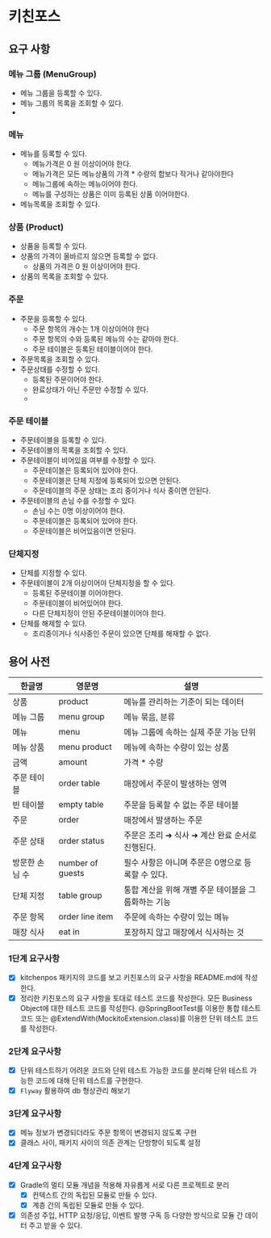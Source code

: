 # 키친포스

## 요구 사항

### 메뉴 그룹 (MenuGroup)

- 메뉴 그룹을 등록할 수 있다.
- 메뉴 그룹의 목록을 조회할 수 있다.
- 
### 메뉴
* 메뉴를 등록할 수 있다.
    * 메뉴가격은 0 원 이상이어야 한다.
    * 메뉴가격은 모든 메뉴상품의 가격 * 수량의 합보다 작거나 같아야한다
    * 메뉴그룹에 속하는 메뉴이어야 한다.
    * 메뉴를 구성하는 상품은 이미 등록된 상품 이어야한다.
* 메뉴목록을 조회할 수 있다.
### 상품 (Product)

- 상품을 등록할 수 있다.
- 상품의 가격이 올바르지 않으면 등록할 수 없다.
    - 상품의 가격은 0 원 이상이어야 한다.
- 상품의 목록을 조회할 수 있다.

### 주문
* 주문을 등록할 수 있다.
    * 주문 항목의 개수는 1개 이상이어야 한다
    * 주문 항목의 수와 등록된 메뉴의 수는 같아야 한다.
    * 주문 테이블은 등록된 테이블이어야 한다.
* 주문목록을 조회할 수 있다.
* 주문상태를 수정할 수 있다.
    * 등록된 주문이어야 한다.
    * 완료상태가 아닌 주문만 수정할 수 있다.
    * 
### 주문 테이블
* 주문테이블을 등록할 수 있다.
* 주문테이블의 목록을 조회할 수 있다.
* 주문테이블이 비어있음 여부를 수정할 수 있다.
    - 주문테이블은 등록되어 있어야 한다.
    - 주문테이블은 단체 지정에 등록되어 있으면 안된다.
    - 주문테이블의 주문 상태는 조리 중이거나 식사 중이면 안된다.
* 주문테이블의 손님 수를 수정할 수 있다.
    - 손님 수는 0명 이상이어야 한다.
    - 주문테이블은 등록되어 있어야 한다.
    - 주문테이블은 비어있음이면 안된다.

### 단체지정
* 단체를 지정할 수 있다.
* 주문테이블이 2개 이상이어야 단체지정을 할 수 있다.
    * 등록된 주문테이블 이어야한다.
    * 주문테이블이 비어있어야 한다.
    * 다른 단체지정이 안된 주문테이블이어야 한다.
* 단체를 해제할 수 있다.
    * 조리중이거나 식사중인 주문이 있으면 단체를 해재할 수 없다.
## 용어 사전

| 한글명 | 영문명 | 설명 |
| --- | --- | --- |
| 상품 | product | 메뉴를 관리하는 기준이 되는 데이터 |
| 메뉴 그룹 | menu group | 메뉴 묶음, 분류 |
| 메뉴 | menu | 메뉴 그룹에 속하는 실제 주문 가능 단위 |
| 메뉴 상품 | menu product | 메뉴에 속하는 수량이 있는 상품 |
| 금액 | amount | 가격 * 수량 |
| 주문 테이블 | order table | 매장에서 주문이 발생하는 영역 |
| 빈 테이블 | empty table | 주문을 등록할 수 없는 주문 테이블 |
| 주문 | order | 매장에서 발생하는 주문 |
| 주문 상태 | order status | 주문은 조리 ➜ 식사 ➜ 계산 완료 순서로 진행된다. |
| 방문한 손님 수 | number of guests | 필수 사항은 아니며 주문은 0명으로 등록할 수 있다. |
| 단체 지정 | table group | 통합 계산을 위해 개별 주문 테이블을 그룹화하는 기능 |
| 주문 항목 | order line item | 주문에 속하는 수량이 있는 메뉴 |
| 매장 식사 | eat in | 포장하지 않고 매장에서 식사하는 것 |


### 1단계 요구사항
- [X] kitchenpos 패키지의 코드를 보고 키친포스의 요구 사항을 README.md에 작성한다.
- [X] 정리한 키친포스의 요구 사항을 토대로 테스트 코드를 작성한다. 모든 Business Object에 대한 테스트 코드를 작성한다. @SpringBootTest를 이용한 통합 테스트 코드 또는 @ExtendWith(MockitoExtension.class)를 이용한 단위 테스트 코드를 작성한다.

### 2단계 요구사항
- [X] 단위 테스트하기 어려운 코드와 단위 테스트 가능한 코드를 분리해 단위 테스트 가능한 코드에 대해 단위 테스트를 구현한다.
- [X] `Flyway` 활용하여 db 형상관리 해보기

### 3단계 요구사항
- [X] 메뉴 정보가 변경되더라도 주문 항목이 변경되지 않도록 구현
- [X] 클래스 사이, 패키지 사이의 의존 관계는 단방향이 되도록 설정

### 4단계 요구사항

  - [X] Gradle의 멀티 모듈 개념을 적용해 자유롭게 서로 다른 프로젝트로 분리
    - [X] 컨텍스트 간의 독립된 모듈로 만들 수 있다.
    - [X] 계층 간의 독립된 모듈로 만들 수 있다.
  - [X] 의존성 주입, HTTP 요청/응답, 이벤트 발행 구독 등 다양한 방식으로 모듈 간 데이터 주고 받을 수 있다.
